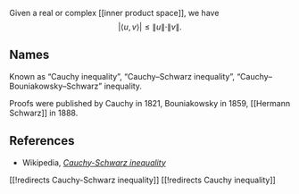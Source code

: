 Given a real or complex [[inner product space]], we have
$$|\langle u,v\rangle|\le \|u\|\cdot\|v\|.$$

## Names

Known as “Cauchy inequality”, “Cauchy–Schwarz inequality”, “Cauchy–Bouniakowsky–Schwarz” inequality.

Proofs were published by Cauchy in 1821, Bouniakowsky in 1859, [[Hermann Schwarz]] in 1888.

## References

* Wikipedia, _[Cauchy-Schwarz inequality](https://en.wikipedia.org/wiki/Cauchy-Schwarz_inequality)_

[[!redirects Cauchy-Schwarz inequality]]
[[!redirects Cauchy inequality]]